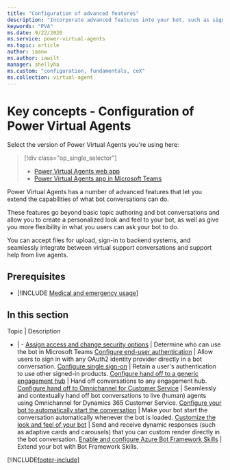 ```yaml
---
title: "Configuration of advanced features"
description: "Incorporate advanced features into your bot, such as sign-in, live agent transfer, custom appearances, dynamic cards, and file uploads."
keywords: "PVA"
ms.date: 9/22/2020
ms.service: power-virtual-agents
ms.topic: article
author: iaanw
ms.author: iawilt
manager: shellyha
ms.custom: "configuration, fundamentals, ceX"
ms.collection: virtual-agent
---
```


# Key concepts - Configuration of Power Virtual Agents

Select the version of Power Virtual Agents you're using here:

> [!div class="op_single_selector"]
> - [Power Virtual Agents web app](configuration-fundamentals.md)
> - [Power Virtual Agents app in Microsoft Teams](teams/configuration-fundamentals-teams.md)

Power Virtual Agents has a number of advanced features that let you extend the capabilities of what bot conversations can do.

These features go beyond basic topic authoring and bot conversations and allow you to create a personalized look and feel to your bot, as well as give you more flexibility in what you users can ask your bot to do. 

You can accept files for upload, sign-in to backend systems, and seamlessly integrate between virtual support conversations and support help from live agents.


## Prerequisites

- [!INCLUDE [Medical and emergency usage](includes/pva-usage-limitations.md)]



## In this section

Topic | Description
- | -
[Assign access and change security options](configuration-security.md) | Determine who can use the bot in Microsoft Teams
[Configure end-user authentication](configuration-end-user-authentication.md) | Allow users to sign in with any OAuth2 identity provider directly in a bot conversation.
[Configure single sign-on](configure-sso.md) | Retain a user's authentication to use other signed-in products.
[Configure hand off to a generic engagement hub](configure-generic-handoff.md) | Hand off conversations to any engagement hub.
[Configure hand off to Omnichannel for Customer Service](configuration-hand-off-omnichannel.md) | Seamlessly and contextually hand off bot conversations to live (human) agents using Omnichannel for Dynamics 365 Customer Service.
[Configure your bot to automatically start the conversation](configure-bot-greeting.md) | Make your bot start the conversation automatically whenever the bot is loaded.
[Customize the look and feel of your bot](customize-default-canvas.md) | Send and receive dynamic responses (such as adaptive cards and carousels) that you can custom render directly in the bot conversation.
[Enable and configure Azure Bot Framework Skills](configuration-add-skills.md) | Extend your bot with Bot Framework Skills.


[!INCLUDE[footer-include](includes/footer-banner.md)]